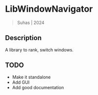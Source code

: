 # LibWindowNavigator

> Suhas | 2024

## Description

A library to rank, switch windows.

## TODO

* Make it standalone
* Add GUI
* Add good documentation